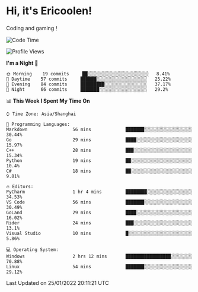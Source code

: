 # Hi, it's Ericoolen!
Coding and gaming！

<!--START_SECTION:waka-->
![Code Time](http://img.shields.io/badge/Code%20Time-154%20hrs%201%20min-blue)

![Profile Views](http://img.shields.io/badge/Profile%20Views-0-blue)

**I'm a Night 🦉** 

```text
🌞 Morning    19 commits     ██░░░░░░░░░░░░░░░░░░░░░░░   8.41% 
🌆 Daytime    57 commits     ██████░░░░░░░░░░░░░░░░░░░   25.22% 
🌃 Evening    84 commits     █████████░░░░░░░░░░░░░░░░   37.17% 
🌙 Night      66 commits     ███████░░░░░░░░░░░░░░░░░░   29.2%

```


📊 **This Week I Spent My Time On** 

```text
⌚︎ Time Zone: Asia/Shanghai

💬 Programming Languages: 
Markdown                 56 mins             ███████░░░░░░░░░░░░░░░░░░   30.44% 
Go                       29 mins             ████░░░░░░░░░░░░░░░░░░░░░   15.97% 
C++                      28 mins             ███░░░░░░░░░░░░░░░░░░░░░░   15.34% 
Python                   19 mins             ██░░░░░░░░░░░░░░░░░░░░░░░   10.4% 
C#                       18 mins             ██░░░░░░░░░░░░░░░░░░░░░░░   9.81%

🔥 Editors: 
PyCharm                  1 hr 4 mins         ████████░░░░░░░░░░░░░░░░░   34.53% 
VS Code                  56 mins             ███████░░░░░░░░░░░░░░░░░░   30.49% 
GoLand                   29 mins             ████░░░░░░░░░░░░░░░░░░░░░   16.02% 
Rider                    24 mins             ███░░░░░░░░░░░░░░░░░░░░░░   13.1% 
Visual Studio            10 mins             █░░░░░░░░░░░░░░░░░░░░░░░░   5.86%

💻 Operating System: 
Windows                  2 hrs 12 mins       █████████████████░░░░░░░░   70.88% 
Linux                    54 mins             ███████░░░░░░░░░░░░░░░░░░   29.12%

```


 Last Updated on 25/01/2022 20:11:21 UTC
<!--END_SECTION:waka-->

